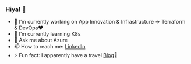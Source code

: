 ### Hiya! :honeybee:


- 🔭 I’m currently working on App Innovation & Infrastructure => Terraform & DevOps:heart:
- 🌱 I’m currently learning K8s 
- 💬 Ask me about Azure
- 📫 How to reach me: [LinkedIn](https://www.linkedin.com/in/paromita-roy-46462214/)
- ⚡ Fun fact: I apparently have a travel [Blog](https://www.instagram.com/thesnobwanderer/):see_no_evil:
